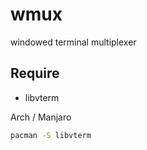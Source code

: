 # wmux
windowed terminal multiplexer

## Require

- libvterm

Arch / Manjaro

```bash
pacman -S libvterm
```